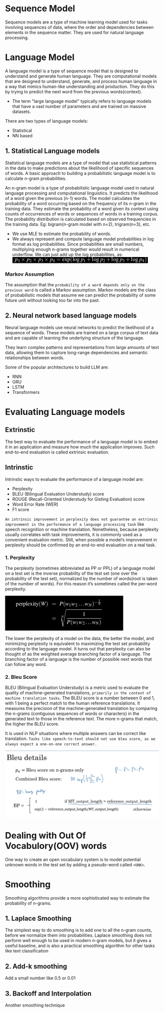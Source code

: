# Sequence Model 
Sequence models are a type of machine learning model used for tasks involving sequences of data, where the order and dependencies between elements in the sequence matter. They are used for natural language processing.

# Language Model
A language model is a type of sequence model that is designed to understand and generate human language. They are computational models that are designed to understand, generate, and process human language in a way that mimics human-like understanding and production. They do this by trying to predict the next word from the previous words(context). 

- The term "large language model" typically refers to language models that have a vast number of parameters and are trained on massive datasets. 

There are two types of language models:
- Statistical
- NN based

## 1. Statistical Language models
Statistical language models are a type of model that use statistical patterns in the data to make predictions about the likelihood of specific sequences of words. A basic approach to building a probabilistic language model is to calculate n-gram probabilities.

An n-gram model is a type of probabilistic language model used in natural language processing and computational linguistics. It predicts the likelihood of a word given the previous (n-1) words. The model calculates the probability of a word occurring based on the frequency of its n-gram in the training data. They estimate the probability of a word given its context using counts of occurrences of words or sequences of words in a training corpus. The probability distribution is calculated based on observed frequencies in the training data.
Eg: bigram(n-gram model with n=2), trigram(n=3), etc.

- We use MLE to estimate the probability of words.
- We always represent and compute language model probabilities in log format as log probabilities. Since probabilities are small numbers, multiplying enough n-grams together would result in numerical underflow. We can just add up the log probabilities, as:
![alt text](image-4.png)

### Markov Assumption
The assumption that the `probability of a word depends only on the previous word` is called a Markov assumption. Markov models are the class of probabilistic models that assume we can predict the probability of some future unit without looking too far into the past.

## 2. Neural network based language models
Neural language models use neural networks to predict the likelihood of a sequence of words. These models are trained on a large corpus of text data and are capable of learning the underlying structure of the language.

They learn complex patterns and representations from large amounts of text data, allowing them to capture long-range dependencies and semantic relationships between words.

Some of the popular architectures to build LLM are:
 - RNN
 - GRU
 - LSTM
 - Transformers

# Evaluating Language models

## Extrinstic
The best way to evaluate the performance of a language model is to embed it in an application and measure how much the application improves. Such end-to-end evaluation is called extrinsic evaluation.

## Intrinstic
Intrinstic ways to evaluate the performance of a language model are:
- Perplexity
- BLEU (Bilingual Evaluation Understudy) score
- ROUGE (Recall-Oriented Understudy for Gisting Evaluation) score
- Word Error Rate (WER)
- F1 score

`An intrinsic improvement in perplexity does not guarantee an extrinsic improvement in the performance of a language processing task` like speech recognition or machine translation. Nonetheless, because perplexity usually correlates with task improvements, it is commonly used as a convenient evaluation metric. Still, when possible a model’s improvement in perplexity should be confirmed by an end-to-end evaluation on a real task.

### 1. Perplexity
The perplexity (sometimes abbreviated as PP or PPL) of a language model on a test set is the inverse probability of the test set (one over the probability of the test set), normalized by the number of words(root is taken of the number of words). For this reason it’s sometimes called the per-word perplexity.

![alt text](image-5.png)

The lower the perplexity of a model on the data, the better the model, and minimizing perplexity is equivalent to maximizing the test set probability according to the language model. It turns out that perplexity can also be thought of as the weighted average branching factor of a language. The branching factor of a language is the number of possible next words that can follow any word.


### 2. Bleu Score

BLEU (Bilingual Evaluation Understudy) is a metric used to evaluate the quality of machine-generated translations, `primarily in the context of machine translation tasks`. 
The BLEU score is a number between 0 and 1, with 1 being a perfect match to the human reference translations. It measures the precision of the machine-generated translation by comparing the n-grams (contiguous sequences of words or characters) in the generated text to those in the reference text. The more n-grams that match, the higher the BLEU score.

It is used in NLP situations where multiple answers can be correct like translation. `Tasks like speech-to-text should not use bleu score, as we always expect a one-on-one correct answer.`

![Alt text](<Screenshot from 2023-10-28 20-58-18.png>)

# Dealing with Out Of Vocabulory(OOV) words
One way to create an open vocabulary system is to model potential unknown words in the test set by adding a pseudo-word called `<UNK>`.

# Smoothing
Smoothing algorithms provide a more sophisticated way to estimate the probability of n-grams.

## 1. Laplace Smoothing
The simplest way to do smoothing is to add one to all the n-gram counts, before we normalize them into probabilities. Laplace smoothing does not perform well enough to be used in modern n-gram models, but it gives a useful baseline, and is also a practical smoothing algorithm for other tasks like text classification

## 2. Add-k smoothing
Add a small number like 0.5 or 0.01

## 3. Backoff and Interpolation
Another smoothing technique